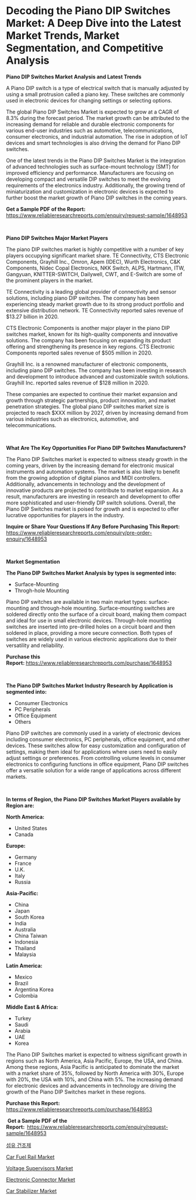 <p><h1>Decoding the Piano DIP Switches Market: A Deep Dive into the Latest Market Trends, Market Segmentation, and Competitive Analysis</h1></p><p><strong>Piano DIP Switches Market Analysis and Latest Trends</strong></p>
<p><p>A Piano DIP switch is a type of electrical switch that is manually adjusted by using a small protrusion called a piano key. These switches are commonly used in electronic devices for changing settings or selecting options.</p><p>The global Piano DIP Switches Market is expected to grow at a CAGR of 8.3% during the forecast period. The market growth can be attributed to the increasing demand for reliable and durable electronic components for various end-user industries such as automotive, telecommunications, consumer electronics, and industrial automation. The rise in adoption of IoT devices and smart technologies is also driving the demand for Piano DIP switches.</p><p>One of the latest trends in the Piano DIP Switches Market is the integration of advanced technologies such as surface-mount technology (SMT) for improved efficiency and performance. Manufacturers are focusing on developing compact and versatile DIP switches to meet the evolving requirements of the electronics industry. Additionally, the growing trend of miniaturization and customization in electronic devices is expected to further boost the market growth of Piano DIP switches in the coming years.</p></p>
<p><strong>Get a Sample PDF of the Report:&nbsp;</strong> <a href="https://www.reliableresearchreports.com/enquiry/request-sample/1648953">https://www.reliableresearchreports.com/enquiry/request-sample/1648953</a></p>
<p>&nbsp;</p>
<p><strong>Piano DIP Switches Major Market Players</strong></p>
<p><p>The piano DIP switches market is highly competitive with a number of key players occupying significant market share. TE Connectivity, CTS Electronic Components, Grayhill Inc., Omron, Apem (IDEC), Wurth Electronics, C&K Components, Nidec Copal Electronics, NKK Switch, ALPS, Hartmann, ITW, Gangyuan, KNITTER-SWITCH, Dailywell, CWT, and E-Switch are some of the prominent players in the market.</p><p>TE Connectivity is a leading global provider of connectivity and sensor solutions, including piano DIP switches. The company has been experiencing steady market growth due to its strong product portfolio and extensive distribution network. TE Connectivity reported sales revenue of $13.27 billion in 2020.</p><p>CTS Electronic Components is another major player in the piano DIP switches market, known for its high-quality components and innovative solutions. The company has been focusing on expanding its product offering and strengthening its presence in key regions. CTS Electronic Components reported sales revenue of $505 million in 2020.</p><p>Grayhill Inc. is a renowned manufacturer of electronic components, including piano DIP switches. The company has been investing in research and development to introduce advanced and customizable switch solutions. Grayhill Inc. reported sales revenue of $128 million in 2020.</p><p>These companies are expected to continue their market expansion and growth through strategic partnerships, product innovation, and market penetration strategies. The global piano DIP switches market size is projected to reach $XXX million by 2027, driven by increasing demand from various industries such as electronics, automotive, and telecommunications.</p></p>
<p>&nbsp;</p>
<p><strong>What Are The Key Opportunities For Piano DIP Switches Manufacturers?</strong></p>
<p><p>The Piano DIP Switches market is expected to witness steady growth in the coming years, driven by the increasing demand for electronic musical instruments and automation systems. The market is also likely to benefit from the growing adoption of digital pianos and MIDI controllers. Additionally, advancements in technology and the development of innovative products are projected to contribute to market expansion. As a result, manufacturers are investing in research and development to offer more sophisticated and user-friendly DIP switch solutions. Overall, the Piano DIP Switches market is poised for growth and is expected to offer lucrative opportunities for players in the industry.</p></p>
<p><strong>Inquire or Share Your Questions If Any Before Purchasing This Report:</strong> <a href="https://www.reliableresearchreports.com/enquiry/pre-order-enquiry/1648953">https://www.reliableresearchreports.com/enquiry/pre-order-enquiry/1648953</a></p>
<p>&nbsp;</p>
<p><strong>Market Segmentation</strong></p>
<p><strong>The Piano DIP Switches Market Analysis by types is segmented into:</strong></p>
<p><ul><li>Surface-Mounting</li><li>Throgh-hole Mounting</li></ul></p>
<p><p>Piano DIP switches are available in two main market types: surface-mounting and through-hole mounting. Surface-mounting switches are soldered directly onto the surface of a circuit board, making them compact and ideal for use in small electronic devices. Through-hole mounting switches are inserted into pre-drilled holes on a circuit board and then soldered in place, providing a more secure connection. Both types of switches are widely used in various electronic applications due to their versatility and reliability.</p></p>
<p><strong>Purchase this Report:&nbsp;</strong><a href="https://www.reliableresearchreports.com/purchase/1648953">https://www.reliableresearchreports.com/purchase/1648953</a></p>
<p>&nbsp;</p>
<p><strong>The Piano DIP Switches Market Industry Research by Application is segmented into:</strong></p>
<p><ul><li>Consumer Electronics</li><li>PC Peripherals</li><li>Office Equipment</li><li>Others</li></ul></p>
<p><p>Piano DIP switches are commonly used in a variety of electronic devices including consumer electronics, PC peripherals, office equipment, and other devices. These switches allow for easy customization and configuration of settings, making them ideal for applications where users need to easily adjust settings or preferences. From controlling volume levels in consumer electronics to configuring functions in office equipment, Piano DIP switches offer a versatile solution for a wide range of applications across different markets.</p></p>
<p>&nbsp;</p>
<p><strong>In terms of Region, the Piano DIP Switches Market Players available by Region are:</strong></p>
<p>
    <p> <strong> North America: </strong>
        <ul>
            <li>United States</li>
            <li>Canada</li>
        </ul>
        </p> 
    <p> <strong> Europe: </strong>
        <ul>
            <li>Germany</li>
            <li>France</li>
            <li>U.K.</li>
            <li>Italy</li>
            <li>Russia</li>
        </ul>
        </p> 
    <p> <strong> Asia-Pacific: </strong>
        <ul>
            <li>China</li>
            <li>Japan</li>
            <li>South Korea</li>
            <li>India</li>
            <li>Australia</li>
            <li>China Taiwan</li>
            <li>Indonesia</li>
            <li>Thailand</li>
            <li>Malaysia</li>
        </ul>
        </p> 
    <p> <strong> Latin America: </strong>
        <ul>
            <li>Mexico</li>
            <li>Brazil</li>
            <li>Argentina Korea</li>
            <li>Colombia</li>
        </ul>
        </p> 
    <p> <strong> Middle East & Africa: </strong>
        <ul>
            <li>Turkey</li>
            <li>Saudi</li>
            <li>Arabia</li>
            <li>UAE</li>
            <li>Korea</li>
        </ul>
    </p>
    </p>
<p><p>The Piano DIP Switches market is expected to witness significant growth in regions such as North America, Asia Pacific, Europe, the USA, and China. Among these regions, Asia Pacific is anticipated to dominate the market with a market share of 35%, followed by North America with 30%, Europe with 20%, the USA with 10%, and China with 5%. The increasing demand for electronic devices and advancements in technology are driving the growth of the Piano DIP Switches market in these regions.</p></p>
<p><strong>Purchase this Report: </strong><a href="https://www.reliableresearchreports.com/purchase/1648953">https://www.reliableresearchreports.com/purchase/1648953</a></p>
<p>&nbsp;<strong>Get a Sample PDF of the Report:&nbsp;&nbsp;</strong><a href="https://www.reliableresearchreports.com/enquiry/request-sample/1648953">https://www.reliableresearchreports.com/enquiry/request-sample/1648953</a></p>
<p><strong></strong></p>
<p><p><a href="https://github.com/vseigx30c9a1j/Market-Research-Report-List-1/blob/main/17498999048.md">섬유 건조제</a></p><p><a href="https://issuu.com/reportprime-2/docs/car-fuel-rail-market-size-2030.pptx">Car Fuel Rail Market</a></p><p><a href="https://github.com/danielneavesallisons03mba/Market-Research-Report-List-1/blob/main/voltage-supervisors-market.md">Voltage Supervisors Market</a></p><p><a href="https://github.com/dimitrishawkinswaynenp91rgz/Market-Research-Report-List-1/blob/main/electronic-connector-market.md">Electronic Connector Market</a></p><p><a href="https://issuu.com/reportprime-2/docs/car-stabilizer-market-size-2030.pptx">Car Stabilizer Market</a></p></p>